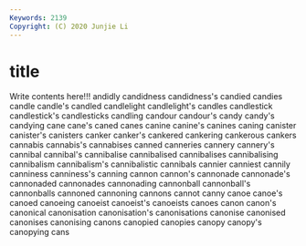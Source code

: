```yaml
---
Keywords: 2139
Copyright: (C) 2020 Junjie Li
---
```


# title

Write contents here!!!
andidly 
candidness 
candidness's 
candied 
candies 
candle
candle's 
candled 
candlelight 
candlelight's 
candles 
candlestick 
candlestick's 
candlesticks 
candling 
candour
candour's 
candy 
candy's 
candying 
cane 
cane's 
caned 
canes 
canine 
canine's
canines 
caning 
canister 
canister's 
canisters 
canker 
canker's 
cankered 
cankering 
cankerous
cankers 
cannabis 
cannabis's 
cannabises 
canned 
canneries 
cannery 
cannery's 
cannibal 
cannibal's
cannibalise 
cannibalised 
cannibalises 
cannibalising 
cannibalism 
cannibalism's 
cannibalistic 
cannibals 
cannier 
canniest
cannily 
canniness 
canniness's 
canning 
cannon 
cannon's 
cannonade 
cannonade's 
cannonaded 
cannonades
cannonading 
cannonball 
cannonball's 
cannonballs 
cannoned 
cannoning 
cannons 
cannot 
canny 
canoe
canoe's 
canoed 
canoeing 
canoeist 
canoeist's 
canoeists 
canoes 
canon 
canon's 
canonical
canonisation 
canonisation's 
canonisations 
canonise 
canonised 
canonises 
canonising 
canons 
canopied 
canopies
canopy 
canopy's 
canopying 
cans 
